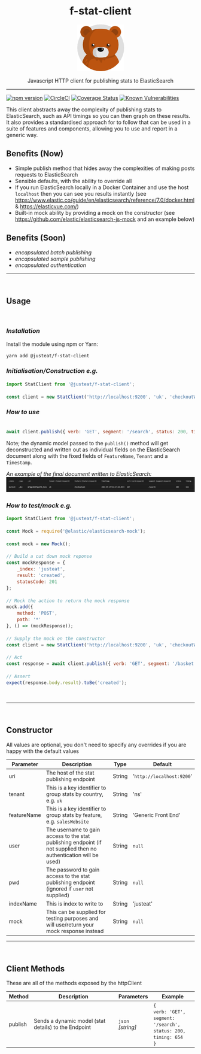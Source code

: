 <div align="center">

# f-stat-client

<img width="125" alt="Fozzie Bear" src="../../../bear.png" />

Javascript HTTP client for publishing stats to ElasticSearch

</div>

---

[![npm version](https://badge.fury.io/js/%40justeat%2Ff-stat-client.svg)](https://badge.fury.io/js/%40justeat%2Ff-stat-client)
[![CircleCI](https://circleci.com/gh/justeat/fozzie-components.svg?style=svg)](https://circleci.com/gh/justeat/workflows/fozzie-components)
[![Coverage Status](https://coveralls.io/repos/github/justeat/f-stat-client/badge.svg)](https://coveralls.io/github/justeat/f-stat-client)
[![Known Vulnerabilities](https://snyk.io/test/github/justeat/f-stat-client/badge.svg?targetFile=package.json)](https://snyk.io/test/github/justeat/f-stat-client?targetFile=package.json)

This client abstracts away the complexity of publishing stats to ElasticSearch, such as API timings so you can then graph on these results.  It also provides a standardised approach for to follow that can be used in a suite of features and components, allowing you to use and report in a generic way.

## Benefits (Now)
- Simple publish method that hides away the complexities of making posts requests to ElasticSearch
- Sensible defaults, with the ability to override all
- If you run ElasticSearch locally in a Docker Container and use the host `localhost` then you can see you results instantly (see https://www.elastic.co/guide/en/elasticsearch/reference/7.0/docker.html & https://elasticvue.com/)
- Built-in mock ability by providing a mock on the constructor (see https://github.com/elastic/elasticsearch-js-mock and an example below)

## Benefits (Soon)
- _encapsulated batch publishing_
- _encapsulated sample publishing_
- _encapsulated authentication_
<hr></br>

## Usage
</br>

### *Installation*

Install the module using npm or Yarn:

```sh
yarn add @justeat/f-stat-client
```
### *Initialisation/Construction e.g.*
```js
import StatClient from '@justeat/f-stat-client';

const client = new StatClient('http://localhost:9200', 'uk', 'checkoutWeb');

```
### *How to use*
```js

await client.publish({ verb: 'GET', segment: '/search', status: 200, timing: 611 });

```
Note; the dynamic model passed to the `publish()` method will get deconstructed and written out as individual fields on the ElasticSearch document along with the fixed fields of `FeatureName`, `Tenant` and a `Timestamp`.

*An example of the final document written to ElasticSearch:*
<img alt="Output Example" src="README_1.png" />

### *How to test/mock e.g.*
```js
import StatClient from '@justeat/f-stat-client';

const Mock = require('@elastic/elasticsearch-mock');

const mock = new Mock();

// Build a cut down mock reponse
const mockResponse = {
    _index: 'justeat',
    result: 'created',
    statusCode: 201
};

// Mock the action to return the mock response
mock.add({
    method: 'POST',
    path: '*'
}, () => (mockResponse));

// Supply the mock on the constructor
const client = new StatClient('http://localhost:9200', 'uk', 'checkoutWeb', '', '', null, mock);

// Act
const response = await client.publish({ verb: 'GET', segment: '/basket', status: 200, timimg: 654 });

// Assert
expect(response.body.result).toBe('created');

```
</br>
<hr></br>

## Constructor
All values are optional, you don't need to specify any overrides if you are happy with the default values

Parameter | Description | Type | Default
------------- | ------------- | ------------- | -------------
uri | The host of the stat publishing endpoint | String | '`http://localhost:9200`'
tenant | This is a key identifier to group stats by country, e.g. `uk` | String | 'ns'
featureName | This is a key identifier to group stats by feature, e.g. `salesWebsite` | String | 'Generic Front End'
user | The username to gain access to the stat publishing endpoint (if not supplied then no authentication will be used) | String | `null`
pwd | The password to gain access to the stat publishing endpoint (ignored if `user` not supplied) | String | `null`
indexName | This is index to write to | String | 'justeat'
mock | This can be supplied for testing purposes and will use/return your mock response instead | String | `null`
<hr></br>

## Client Methods
These are all of the methods exposed by the httpClient

Method | Description | Parameters | Example
------------- | ------------- | ------------- | -------------
publish | Sends a dynamic model (stat details) to the Endpoint | `json` _[string]_ | `{`</br>`verb: 'GET',`</br>`segment: '/search',`</br>`status: 200,`</br>`timing: 654`</br>`}`
